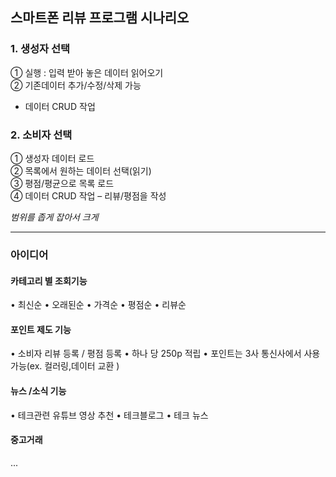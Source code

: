 ## 스마트폰 리뷰 프로그램 시나리오

### 1.	생성자 선택  
①	실행 : 입력 받아 놓은 데이터 읽어오기  
②	기존데이터 추가/수정/삭제 가능 
-	데이터 CRUD 작업

### 2.	소비자 선택  
①	생성자 데이터 로드  
②	목록에서 원하는 데이터 선택(읽기)  
③	평점/평균으로 목록 로드  
④	데이터 CRUD 작업 – 리뷰/평점을 작성
 
_범위를 좁게 잡아서 크게_

---

### 아이디어
#### 카테고리 별 조회기능
•	최신순
•	오래된순
•	가격순
•	평점순
•	리뷰순
 


#### 포인트 제도 기능
•	소비자 리뷰 등록 / 평점 등록
•	하나 당 250p 적립
•	포인트는 3사 통신사에서 사용 가능(ex. 컬러링,데이터 교환 )


#### 뉴스 /소식 기능
•	테크관련 유튜브  영상 추천
•	테크블로그
•	테크 뉴스


#### 중고거래
...

